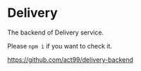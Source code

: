 # Delivery

The backend of Delivery service.

Please `npm i`
if you want to check it.

https://github.com/act99/delivery-backend
